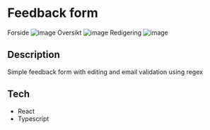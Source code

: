 # Feedback form

Forside
![image](https://github.com/martinsletsjoe/FeedbackForm/assets/106916526/2eb6a061-a851-45c4-893f-f4c145548b19)
Oversikt
![image](https://github.com/martinsletsjoe/FeedbackForm/assets/106916526/302db6fb-fe83-445a-b00d-697909bbddef)
Redigering
![image](https://github.com/martinsletsjoe/FeedbackForm/assets/106916526/bf22c24b-8f16-48ad-b2a6-b4093b113319)


## Description
Simple feedback form with editing and email validation using regex

## Tech
* React
* Typescript
